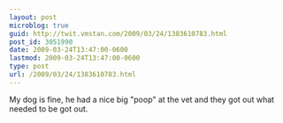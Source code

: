```yaml
---
layout: post
microblog: true
guid: http://twit.vmstan.com/2009/03/24/1383610783.html
post_id: 3051990
date: 2009-03-24T13:47:00-0600
lastmod: 2009-03-24T13:47:00-0600
type: post
url: /2009/03/24/1383610783.html
---
```

My dog is fine, he had a nice big "poop" at the vet and they got out what needed to be got out.
